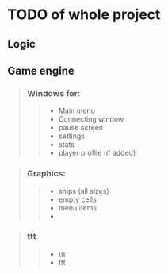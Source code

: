 # TODO of whole project

## Logic


## Game engine

> ### Windows for:
>> - Main menu
>> - Connecting window
>> - pause screen
>> - settings
>> - stats
>> - player profile (if added)

> ### Graphics:
>> - ships (all sizes)
>> - empty cells
>> - menu items
>> - 

> ### ttt
>> - ttt
>> - ttt